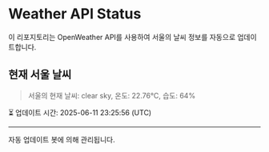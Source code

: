 
# Weather API Status

이 리포지토리는 OpenWeather API를 사용하여 서울의 날씨 정보를 자동으로 업데이트합니다.

## 현재 서울 날씨
> 서울의 현재 날씨: clear sky, 온도: 22.76°C, 습도: 64%

⏳ 업데이트 시간: 2025-06-11 23:25:56 (UTC)

---
자동 업데이트 봇에 의해 관리됩니다.
